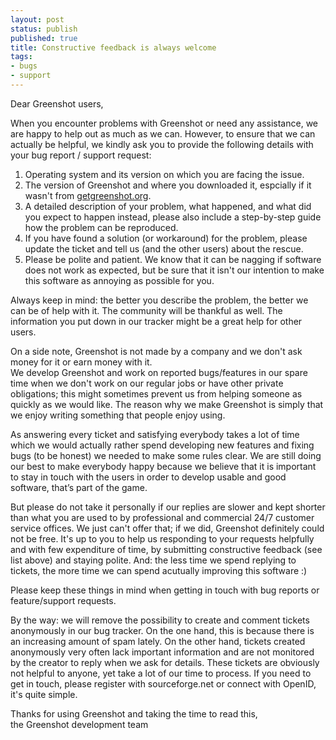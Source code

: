 ```yaml
---
layout: post
status: publish
published: true
title: Constructive feedback is always welcome
tags:
- bugs
- support
---
```

<p>Dear Greenshot users,</p>
<p>When you encounter problems with Greenshot or need any assistance, we are happy to help out as much as we can. However, to ensure that we can actually be helpful, we kindly ask you to provide the following details with your bug report / support request:</p>
<ol>
<li>Operating system and its version on which you are facing the issue.</li>
<li>The version of Greenshot and where you downloaded it, espcially if it wasn't from <a href="https://getgreenshot.org">getgreenshot.org</a>.</li>
<li>A detailed description of your problem, what happened, and what did you expect to happen instead, please also include a step-by-step guide how the problem can be reproduced.</li>
<li>If you have found a solution (or workaround) for the problem, please update the ticket and tell us (and the other users) about the rescue.</li>
<li>Please be polite and patient. We know that it can be nagging if software does not work as expected, but be sure that it isn't our intention to make this software as annoying as possible for you.</li>
</ol>
<p>Always keep in mind: the better you describe the problem, the better we can be of help with it. The community will be thankful as well. The information you put down in our tracker might be a great help for other users.</p>
<p>On a side note, Greenshot is not made by a company and we don't ask money for it or earn money with it.<br />
We develop Greenshot and work on reported bugs/features in our spare time when we don't work on our regular jobs or have other private obligations; this might sometimes prevent us from helping someone as quickly as we would like. The reason why we make Greenshot is simply that we enjoy writing something that people enjoy using. </p>
<p>As answering every ticket and satisfying everybody takes a lot of time which we would actually rather spend developing new features and fixing bugs (to be honest) we needed to make some rules clear. We are still doing our best to make everybody happy because we believe that it is important to stay in touch with the users in order to develop usable and good software, that’s part of the game. </p>
<p>But please do not take it personally if our replies are slower and kept shorter than what you are used to by professional and commercial 24/7 customer service offices. We just can't offer that; if we did, Greenshot definitely could not be free. It's up to you to help us responding to your requests helpfully and with few expenditure of time, by submitting constructive feedback (see list above) and staying polite. And: the less time we spend replying to tickets, the more time we can spend acutually improving this software :)</p>
<p>Please keep these things in mind when getting in touch with bug reports or feature/support requests.</p>
<p>By the way: we will remove the possibility to create and comment tickets anonymously in our bug tracker. On the one hand, this is because there is an increasing amount of spam lately. On the other hand, tickets created anonymously very often lack important information and are not monitored by the creator to reply when we ask for details. These tickets are obviously not helpful to anyone, yet take a lot of our time to process. If you need to get in touch, please register with sourceforge.net or connect with OpenID, it's quite simple.</p>
<p>Thanks for using Greenshot and taking the time to read this,<br />
the Greenshot development team</p>
